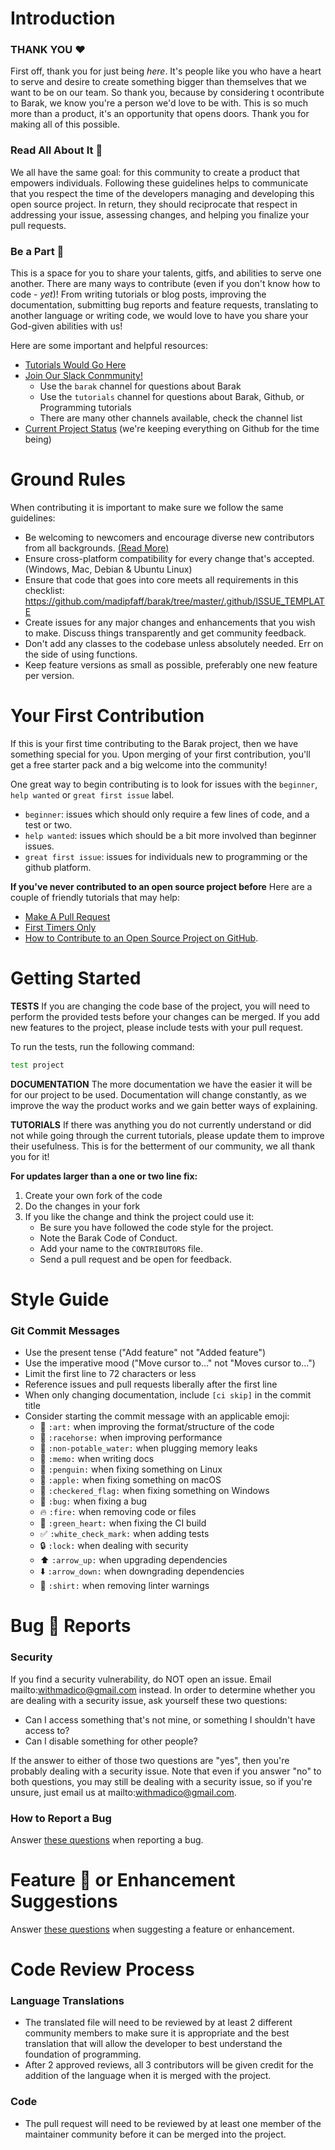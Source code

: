 # Introduction

### THANK YOU :heart:

First off, thank you for just being _here_. It's people like you who have a heart to serve and desire to create something bigger than themselves that we want to be on our team. So thank you, because by considering t ocontribute to Barak, we know you're a person we'd love to be with. This is so much more than a product, it's an opportunity that opens doors. Thank you for making all of this possible. 

### Read All About It :book:

We all have the same goal: for this community to create a product that empowers individuals. Following these guidelines helps to communicate that you respect the time of the developers managing and developing this open source project. In return, they should reciprocate that respect in addressing your issue, assessing changes, and helping you finalize your pull requests.

### Be a Part :handshake:

This is a space for you to share your talents, gitfs, and abilities to serve one another. There are many ways to contribute (even if you don't know how to code - _yet_)! From writing tutorials or blog posts, improving the documentation, submitting bug reports and feature requests, translating to another language or writing code, we would love to have you share your God-given abilities with us! 

Here are some important and helpful resources:
- [Tutorials Would Go Here]()
- [Join Our Slack Conmmunity!]()
    - Use the `barak` channel for questions about Barak
    - Use the `tutorials` channel for questions about Barak, Github, or Programming tutorials
    - There are many other channels available, check the channel list 
- [Current Project Status]() (we're keeping everything on Github for the time being)

# Ground Rules
When contributing it is important to make sure we follow the same guidelines: 
* Be welcoming to newcomers and encourage diverse new contributors from all backgrounds. [(Read More)](https://github.com/madipfaff/barak/blob/master/CODE_OF_CONDUCT.md)
* Ensure cross-platform compatibility for every change that's accepted. (Windows, Mac, Debian & Ubuntu Linux)
* Ensure that code that goes into core meets all requirements in this checklist: https://github.com/madipfaff/barak/tree/master/.github/ISSUE_TEMPLATE
* Create issues for any major changes and enhancements that you wish to make. Discuss things transparently and get community feedback.
* Don't add any classes to the codebase unless absolutely needed. Err on the side of using functions.
* Keep feature versions as small as possible, preferably one new feature per version.

# Your First Contribution
If this is your first time contributing to the Barak project, then we have something special for you. Upon merging of your first contribution, you'll get a free starter pack and a big welcome into the community!

One great way to begin contributing is to look for issues with the `beginner`, `help wanted` or `great first issue` label.
- `beginner`: issues which should only require a few lines of code, and a test or two.
- `help wanted`: issues which should be a bit more involved than beginner issues.
- `great first issue`: issues for individuals new to programming or the github platform. 

**If you've never contributed to an open source project before**
Here are a couple of friendly tutorials that may help: 
- [Make A Pull Request](http://makeapullrequest.com/)
- [First Timers Only](http://www.firsttimersonly.com/)
- [How to Contribute to an Open Source Project on GitHub](https://egghead.io/series/how-to-contribute-to-an-open-source-project-on-github).

# Getting Started

**TESTS** If you are changing the code base of the project, you will need to perform the provided tests before your changes can be merged. If you add new features to the project, please include tests with your pull request. 

To run the tests, run the following command:
```sh
test project
```

**DOCUMENTATION** The more documentation we have the easier it will be for our project to be used. Documentation will change constantly, as we improve the way the product works and we gain better ways of explaining.

**TUTORIALS** If there was anything you do not currently understand or did not while going through the current tutorials, please update them to improve their usefulness. This is for the betterment of our community, we all thank you for it!

**For updates larger than a one or two line fix:**
1. Create your own fork of the code
2. Do the changes in your fork
3. If you like the change and think the project could use it:
    * Be sure you have followed the code style for the project.
    * Note the Barak Code of Conduct.
    * Add your name to the `CONTRIBUTORS` file.
    * Send a pull request and be open for feedback.
    
# Style Guide
### Git Commit Messages
* Use the present tense ("Add feature" not "Added feature")
* Use the imperative mood ("Move cursor to..." not "Moves cursor to...")
* Limit the first line to 72 characters or less
* Reference issues and pull requests liberally after the first line
* When only changing documentation, include `[ci skip]` in the commit title
* Consider starting the commit message with an applicable emoji:
    * :art: `:art:` when improving the format/structure of the code
    * :racehorse: `:racehorse:` when improving performance
    * :non-potable_water: `:non-potable_water:` when plugging memory leaks
    * :memo: `:memo:` when writing docs
    * :penguin: `:penguin:` when fixing something on Linux
    * :apple: `:apple:` when fixing something on macOS
    * :checkered_flag: `:checkered_flag:` when fixing something on Windows
    * :bug: `:bug:` when fixing a bug
    * :fire: `:fire:` when removing code or files
    * :green_heart: `:green_heart:` when fixing the CI build
    * :white_check_mark: `:white_check_mark:` when adding tests
    * :lock: `:lock:` when dealing with security
    * :arrow_up: `:arrow_up:` when upgrading dependencies
    * :arrow_down: `:arrow_down:` when downgrading dependencies
    * :shirt: `:shirt:` when removing linter warnings

# Bug :bug: Reports
### Security 
If you find a security vulnerability, do NOT open an issue. Email mailto:withmadico@gmail.com instead.
In order to determine whether you are dealing with a security issue, ask yourself these two questions:
* Can I access something that's not mine, or something I shouldn't have access to?
* Can I disable something for other people?

If the answer to either of those two questions are "yes", then you're probably dealing with a security issue. Note that even if you answer "no" to both questions, you may still be dealing with a security issue, so if you're unsure, just email us at mailto:withmadico@gmail.com.

### How to Report a Bug
Answer [these questions](https://github.com/madipfaff/barak/blob/master/.github/ISSUE_TEMPLATE/bug_report.md) when reporting a bug. 

# Feature :rocket: or Enhancement Suggestions
Answer [these questions](https://github.com/madipfaff/barak/blob/master/.github/ISSUE_TEMPLATE/feature_request.md) when suggesting a feature or enhancement.

# Code Review Process
### Language Translations
- The translated file will need to be reviewed by at least 2 different community members to make sure it is appropriate and the best translation that will allow the developer to best understand the foundation of programming. 
- After 2 approved reviews, all 3 contributors will be given credit for the addition of the language when it is merged with the project.

### Code 
- The pull request will need to be reviewed by at least one member of the maintainer community before it can be merged into the project. 
